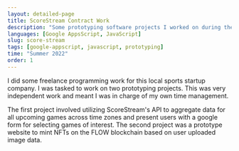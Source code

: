 ```yaml
---
layout: detailed-page
title: ScoreStream Contract Work
description: "Some prototyping software projects I worked on during the summer part-time"
languages: [Google AppsScript, JavaScript]
slug: score-stream
tags: [google-appscript, javascript, prototyping]
time: "Summer 2022"
order: 1
---
```


I did some freelance programming work for this local sports startup company. I was tasked to work on two prototyping projects. This was very independent work and meant I was in charge of my own time management.

The first project involved utilizing ScoreStream's API to aggregate data for all upcoming games across time zones and present users with a google form for selecting games of interest. The second project was a prototype website to mint NFTs on the FLOW blockchain based on user uploaded image data.

